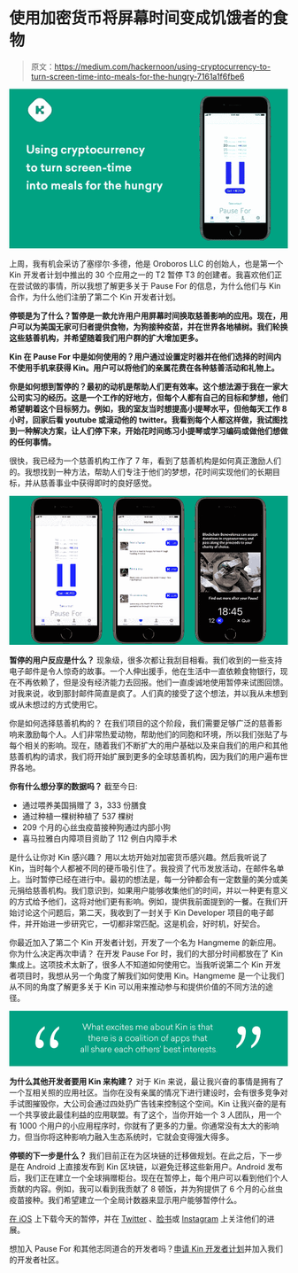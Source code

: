 # 使用加密货币将屏幕时间变成饥饿者的食物

> 原文：<https://medium.com/hackernoon/using-cryptocurrency-to-turn-screen-time-into-meals-for-the-hungry-7161a1f6fbe6>

![](img/8d2fd8c3cdc8bf0a41b882a8e0f54237.png)

上周，我有机会采访了塞缪尔·多德，他是 Oroboros LLC 的创始人，也是第一个 Kin 开发者计划中推出的 30 个应用之一的 T2 暂停 T3 的创建者。我喜欢他们正在尝试做的事情，所以我想了解更多关于 Pause For 的信息，为什么他们与 Kin 合作，为什么他们注册了第二个 Kin 开发者计划。

**停顿是为了什么？暂停是一款允许用户用屏幕时间换取慈善影响的应用。现在，用户可以为美国无家可归者提供食物，为狗接种疫苗，并在世界各地植树。我们轮换这些慈善机构，并希望随着我们用户群的扩大增加更多。**

**Kin 在 Pause For 中是如何使用的？用户通过设置定时器并在他们选择的时间内不使用手机来获得 Kin。用户可以将他们的亲属花费在各种慈善活动和礼物上。**

**你是如何想到暂停的？最初的动机是帮助人们更有效率。这个想法源于我在一家大公司实习的经历。这是一个工作的好地方，但每个人都有自己的目标和梦想，他们希望朝着这个目标努力。例如，我的室友当时想提高小提琴水平，但他每天工作 8 小时，回家后看 youtube 或滚动他的 twitter。我看到每个人都这样做，我试图找到一种解决方案，让人们停下来，开始花时间练习小提琴或学习编码或做他们想做的任何事情。**

很快，我已经为一个慈善机构工作了 7 年，看到了慈善机构是如何真正激励人们的。我想找到一种方法，帮助人们专注于他们的梦想，花时间实现他们的长期目标，并从慈善事业中获得即时的良好感觉。

![](img/08e23331164fe1198d123709f206be0c.png)

**暂停的用户反应是什么？** 现象级，很多次都让我刮目相看。我们收到的一些支持电子邮件是令人惊奇的故事。一个人伸出援手，他在生活中一直依赖食物银行，现在不再依赖了，但是没有经济能力去回报。他们一直虔诚地使用暂停来试图回馈。对我来说，收到那封邮件简直是疯了。人们真的接受了这个想法，并以我从未想到或从未想过的方式使用它。

你是如何选择慈善机构的？
在我们项目的这个阶段，我们需要足够广泛的慈善影响来激励每个人。人们非常热爱动物，帮助他们的同胞和环境，所以我们张贴了与每个相关的影响。现在，随着我们不断扩大的用户基础以及来自我们的用户和其他慈善机构的请求，我们将开始扩展到更多的全球慈善机构，因为我们的用户遍布世界各地。

**你有什么想分享的数据吗？** 截至今日:

*   通过喂养美国捐赠了 3，333 份膳食
*   通过种植一棵树种植了 537 棵树
*   209 个月的心丝虫疫苗接种狗通过内部小狗
*   喜马拉雅白内障项目资助了 112 例白内障手术

是什么让你对 Kin 感兴趣？
用以太坊开始对加密货币感兴趣。然后我听说了 Kin，当时每个人都被不同的硬币吸引住了。我投资了代币发放活动，在邮件名单上。当时暂停已经在进行中。最初的想法是，每一分钟都会有一定数量的美分或美元捐给慈善机构。我们意识到，如果用户能够收集他们的时间，并以一种更有意义的方式给予他们，这将对他们更有影响。例如，提供我前面提到的一餐。在我们开始讨论这个问题后，第二天，我收到了一封关于 Kin Developer 项目的电子邮件，并开始进一步研究它，一切都非常匹配。这是机会，好时机，好契合。

你最近加入了第二个 Kin 开发者计划，开发了一个名为 Hangmeme 的新应用。你为什么决定再次申请？
在开发 Pause For 时，我们的大部分时间都放在了 Kin 集成上。这项技术太新了，很多人不知道如何使用它。当我听说第二个 Kin 开发者项目时，我想从另一个角度了解我们如何使用 Kin。Hangmeme 是一个让我们从不同的角度了解更多关于 Kin 可以用来推动参与和提供价值的不同方法的途径。

![](img/1276c9420c5cb2dc81bff8531a3f42b7.png)

**为什么其他开发者要用 Kin 来构建？** 对于 Kin 来说，最让我兴奋的事情是拥有了一个互相关照的应用社区。当你在没有亲属的情况下进行建设时，会有很多竞争对手试图摧毁你，大公司会通过四处扔广告钱来控制这个空间。Kin 让我兴奋的是有一个共享彼此最佳利益的应用联盟。有了这个，当你开始一个 3 人团队，用一个有 1000 个用户的小应用程序时，你就有了更多的力量。你通常没有太大的影响力，但当你将这种影响力融入生态系统时，它就会变得强大得多。

**停顿的下一步是什么？** 我们目前正在为区块链的迁移做规划。在此之后，下一步是在 Android 上直接发布到 Kin 区块链，以避免迁移这些新用户。Android 发布后，我们正在建立一个全球捐赠柜台。现在在暂停上，每个用户可以看到他们个人贡献的内容。例如，我可以看到我贡献了 8 顿饭，并为狗提供了 6 个月的心丝虫疫苗接种。我们希望建立一个全局计数器来显示用户能够暂停什么。

[在 iOS](https://itunes.apple.com/us/app/pause-for/id1293407815) 上下载今天的暂停，并在 [Twitter](https://twitter.com/PauseForApp) 、[脸书](https://www.facebook.com/pauseforapp)或 [Instagram](https://www.instagram.com/pauseforapp/) 上关注他们的进展。

想加入 Pause For 和其他志同道合的开发者吗？[申请 Kin 开发者计划](https://developers.kinecosystem.com/?utm_source=Hackernoon&utm_medium=blog&utm_campaign=Hackernoon_pausefor&utm_term=pausefor)并加入我们的开发者社区。